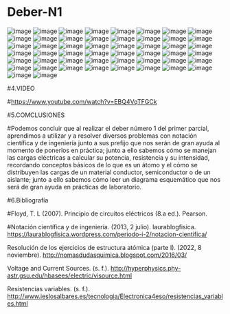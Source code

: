 # Deber-N1
![image](https://user-images.githubusercontent.com/104913700/201247893-393dcee6-9fe8-4be3-8c13-f8c38dd679b4.png)
![image](https://user-images.githubusercontent.com/104913700/201248040-b62d0c69-8c22-456d-9c02-5b07a0ea48bd.png)
![image](https://user-images.githubusercontent.com/104913700/201248536-fbd2147f-a10c-49f8-a5f7-74d439ea8739.png)
![image](https://user-images.githubusercontent.com/104913700/201248634-8798ad63-0d36-45fb-9485-4c80ed8f2b35.png)
![image](https://user-images.githubusercontent.com/104913700/201248856-75ed334b-7f59-4981-a3b3-3fcbaaacd7ac.png)
![image](https://user-images.githubusercontent.com/104913700/201248974-5239031e-0cfd-405b-bb60-75534981e539.png)
![image](https://user-images.githubusercontent.com/104913700/201249072-58ccaef3-2b74-4d34-a8df-9e084383ca26.png)
![image](https://user-images.githubusercontent.com/104913700/201249190-2869ddd0-63e8-4dce-bf81-4d945dd90a28.png)
![image](https://user-images.githubusercontent.com/104913700/201249267-faa98904-55c8-4d46-a97f-f61c9b9fec0f.png)
![image](https://user-images.githubusercontent.com/104913700/201249339-85de1b7b-3eb5-4ab6-92fd-f4caf9114296.png)
![image](https://user-images.githubusercontent.com/104913700/201249614-6fc26e9f-a571-4842-b537-50d9febcec32.png)
![image](https://user-images.githubusercontent.com/104913700/201249632-f9db8ec8-bc2d-4539-8ab0-5b1888216c84.png)
![image](https://user-images.githubusercontent.com/104913700/201251166-f2494c70-3252-4c98-ab6c-927ba1ea7f09.png)
![image](https://user-images.githubusercontent.com/104913700/201251253-8c598c17-b85c-4cba-98cf-87989fcdfd61.png)
![image](https://user-images.githubusercontent.com/104913700/201251388-5ad73ef3-e525-4890-ab6e-437113f6aa31.png)
![image](https://user-images.githubusercontent.com/104913700/201251455-56ecaabd-59c4-43de-8f99-41513f0dfc84.png)
![image](https://user-images.githubusercontent.com/104913700/201251555-ceb25153-9674-46cb-8a81-2e3e21abd020.png)
![image](https://user-images.githubusercontent.com/104913700/201251624-e922e8fe-5f73-4485-8afa-f7a93b882a21.png)
![image](https://user-images.githubusercontent.com/104913700/201251721-cc3e18c3-49ce-44c3-9816-7d35834ebcb0.png)
![image](https://user-images.githubusercontent.com/104913700/201251785-93fb4979-6a89-4901-a4c4-507650c821e7.png)
![image](https://user-images.githubusercontent.com/104913700/201251872-c123507c-b56b-4299-98cd-e1504f930f3d.png)
![image](https://user-images.githubusercontent.com/104913700/201251958-0bbab94b-e079-44ac-81e2-fb6a13166afd.png)
![image](https://user-images.githubusercontent.com/104913700/201252068-37395972-69e2-40fd-b47d-f2f557b63ba8.png)
![image](https://user-images.githubusercontent.com/104913700/201252136-78892d0f-75b5-4afa-96dd-48319794156f.png)
![image](https://user-images.githubusercontent.com/104913700/201252207-68715495-6b3e-4512-8e33-b18dfa2b7c2a.png)
![image](https://user-images.githubusercontent.com/104913700/201252323-56b02123-d138-43e2-b817-99fb294a9170.png)
![image](https://user-images.githubusercontent.com/104913700/201252412-6bb1ef31-1f16-4ca4-9ba0-1519f39f321a.png)
![image](https://user-images.githubusercontent.com/104913700/201252494-e4d7edb1-71f9-4a84-ad90-8bca419f3464.png)
![image](https://user-images.githubusercontent.com/104913700/201252601-f9b068b9-86a1-4f0b-a498-01b091386236.png)
![image](https://user-images.githubusercontent.com/104913700/201252689-63b8486a-bf26-4b5a-bf7a-8cb54ed99718.png)
![image](https://user-images.githubusercontent.com/104913700/201252778-819e94ec-b825-4142-8e14-f53fbfa342a2.png)
![image](https://user-images.githubusercontent.com/104913700/201252868-7eb5611a-db90-4ae6-bad9-276ca9d7e5d0.png)
![image](https://user-images.githubusercontent.com/104913700/201253082-4ba3893f-ddff-4fd2-b9e8-a409f96aa4d8.png)
![image](https://user-images.githubusercontent.com/104913700/201253101-e88ca0fc-a743-4380-bf66-002177aa74d3.png)
![image](https://user-images.githubusercontent.com/104913700/201253125-8c187ab8-a171-41c6-859b-104d3905eb32.png)
![image](https://user-images.githubusercontent.com/104913700/201253246-f3bd1418-12ca-4753-8776-41b80e6a3f01.png)
![image](https://user-images.githubusercontent.com/104913700/201253331-e9f5033c-770f-4bf1-9e16-e0b502ad3c86.png)
![image](https://user-images.githubusercontent.com/104913700/201253418-ee5ca7d2-b8be-4814-ab3b-8ade92a02890.png)
![image](https://user-images.githubusercontent.com/104913700/201253506-ae2896b4-8b92-4e0d-a3ff-62eef0340c81.png)
![image](https://user-images.githubusercontent.com/104913700/201253591-fd0a111e-fa63-4541-94b3-9d2f4e3e4d07.png)
![image](https://user-images.githubusercontent.com/104913700/201253664-5c0fcdb6-c8d1-4552-a478-caa06763e189.png)
![image](https://user-images.githubusercontent.com/104913700/201253733-7e4d8cee-ac7a-4791-a115-12c2aae73387.png)
![image](https://user-images.githubusercontent.com/104913700/201253809-b73872d6-b490-4207-b5cc-2311de01c93c.png)
![image](https://user-images.githubusercontent.com/104913700/201253875-1480870c-1105-4ff2-ab78-f06daf02324c.png)
![image](https://user-images.githubusercontent.com/104913700/201253968-c2da706c-c31f-4745-a037-82a7ac5c5ff2.png)
![image](https://user-images.githubusercontent.com/104913700/201255280-f6b1d21a-ec4a-4884-9129-631607710947.png)
![image](https://user-images.githubusercontent.com/104913700/201255292-67441766-6e80-49db-90c3-ae87ba1dda2f.png)
![image](https://user-images.githubusercontent.com/104913700/201255311-f1af42c6-f6cb-4046-92af-02bd613ad48b.png)
![image](https://user-images.githubusercontent.com/104913700/201255322-cd74ebd8-f124-444c-bd4d-d188d4f62a9d.png)
![image](https://user-images.githubusercontent.com/104913700/201255336-4e54eee6-f401-432d-a6f9-c4c82818ef2a.png)

#4.VIDEO

#https://www.youtube.com/watch?v=EBQ4VqTFGCk

#5.COMCLUSIONES

#Podemos concluir que al realizar el deber número 1 del primer parcial, aprendimos a utilizar y a resolver diversos problemas con notación científica y de ingeniería junto a sus prefijo que nos serán de gran ayuda al momento de ponerlos en práctica; junto a ello sabemos cómo se manejan las cargas eléctricas a calcular su potencia, resistencia y su intensidad, recordando conceptos básicos de lo que es un átomo y el cómo se distribuyen las cargas de un material conductor, semiconductor o de un aislante; junto a ello sabemos cómo leer un diagrama esquemático que nos será de gran ayuda en prácticas de laboratorio.

#6.Bibliografía

#Floyd, T. L (2007). Principio de circuitos eléctricos (8.a ed.). Pearson.

#Notación científica y de ingeniería. (2013, 2 julio). laurablogfisica. https://laurablogfisica.wordpress.com/periodo-i-2/notacion-cientifica/

Resolución de los ejercicios de estructura atómica (parte I). (2022, 8 noviembre). http://nomasdudasquimica.blogspot.com/2016/03/

Voltage and Current Sources. (s. f.). http://hyperphysics.phy-astr.gsu.edu/hbasees/electric/visource.html

Resistencias variables. (s. f.). http://www.ieslosalbares.es/tecnologia/Electronica4eso/resistencias_variables.html





